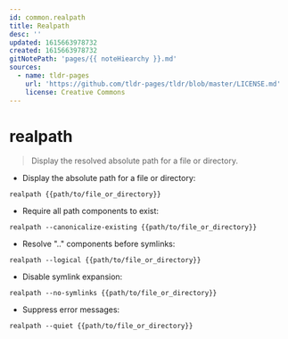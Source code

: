 ```yaml
---
id: common.realpath
title: Realpath
desc: ''
updated: 1615663978732
created: 1615663978732
gitNotePath: 'pages/{{ noteHiearchy }}.md'
sources:
  - name: tldr-pages
    url: 'https://github.com/tldr-pages/tldr/blob/master/LICENSE.md'
    license: Creative Commons
---
```

# realpath

> Display the resolved absolute path for a file or directory.

- Display the absolute path for a file or directory:

`realpath {{path/to/file_or_directory}}`

- Require all path components to exist:

`realpath --canonicalize-existing {{path/to/file_or_directory}}`

- Resolve ".." components before symlinks:

`realpath --logical {{path/to/file_or_directory}}`

- Disable symlink expansion:

`realpath --no-symlinks {{path/to/file_or_directory}}`

- Suppress error messages:

`realpath --quiet {{path/to/file_or_directory}}`

